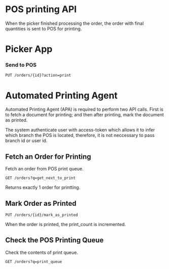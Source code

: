 # POS printing API

When the picker finished processing the order, the order with final quantities is sent to
POS for printing.

# Picker App

### Send to POS

```
PUT /orders/{id}?action=print
```

# Automated Printing Agent

Automated Printing Agent (APA) is required to perform two API calls. First is to fetch a document for printing; and then after printing, mark the document as printed.

The system authenticate user with access-token which allows it to infer which branch the POS is located, therefore, it is not neccessary to pass branch id or user id.

## Fetch an Order for Printing

Fetch an order from POS print queue.

```
GET /orders?q=get_next_to_print
```

Returns exactly 1 order for printting.

## Mark Order as Printed

```
PUT /orders/{id}/mark_as_printed
```

When the order is printed, the print_count is incremented.

## Check the POS Printing Queue

Check the contents of print queue.

```
GET /orders?q=print_queue
```
